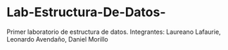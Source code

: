 # Lab-Estructura-De-Datos-
Primer laboratorio de estructura de datos. Integrantes: Laureano Lafaurie, Leonardo Avendaño, Daniel Morillo 

